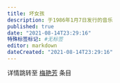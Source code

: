 ```yaml
---
title: 坏女孩
description: 于1986年1月7日发行的音乐
published: true
date: "2021-08-14T23:29:16"
特殊标签标记: #无标签
editor: markdown
dateCreated: "2021-08-14T23:29:16"
---
```


详情跳转至 [梅艳芳](/people/梅艳芳.md) 条目
